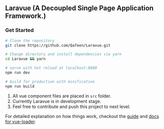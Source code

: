 ## Laravue (A Decoupled Single Page Application Framework.)

### Get Started

```bash
# Clone the repository
git clone https://github.com/Qafeen/Laravue.git

# Change directory and install dependencies via yarn
cd Laravue && yarn

# serve with hot reload at localhost:8080
npm run dev

# build for production with minification
npm run build
```

1. All vue component files are placed in `src` folder.
2. Currently Laravue is in development stage.
3. Feel free to contribute and push this project to next level.

For detailed explanation on how things work, checkout the [guide](http://vuejs-templates.github.io/webpack/) and [docs for vue-loader](http://vuejs.github.io/vue-loader).
